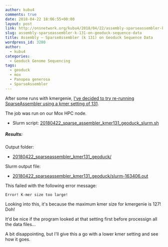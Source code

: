 ```yaml
---
author: kubu4
comments: true
date: 2018-04-22 18:06:55+00:00
layout: post
link: http://onsnetwork.org/kubu4/2018/04/22/assembly-sparseassembler-k-131-on-geoduck-sequence-data/
slug: assembly-sparseassembler-k-131-on-geoduck-sequence-data
title: Assembly – SparseAssembler (k 131) on Geoduck Sequence Data
wordpress_id: 3280
author:
  - kubu4
categories:
  - Geoduck Genome Sequencing
tags:
  - geoduck
  - mox
  - Panopea generosa
  - SparseAssembler
---
```


After some runs with kmergenie, [I've decided to try re-running SparseAssembler using a kmer setting of 131](http://onsnetwork.org/kubu4/2018/04/21/kmer-estimation-kmergenie-k-301-on-geoduck-sequence-data/).

The job was run on our Mox HPC node.





  * Slurm script: [20180422_sparse_assembler_kmer131_geoduck_slurm.sh](http://owl.fish.washington.edu/Athaliana/20180422_sparseassembler_kmer131_geoduck/20180422_sparse_assembler_kmer131_geoduck_slurm.sh)





##### Results:



Output folder:





  * [20180422_sparseassembler_kmer131_geoduck/](http://owl.fish.washington.edu/Athaliana/20180422_sparseassembler_kmer131_geoduck/)



Slurm output file:



  * [20180422_sparseassembler_kmer131_geoduck/slurm-163406.out](http://owl.fish.washington.edu/Athaliana/20180422_sparseassembler_kmer131_geoduck/slurm-163406.out)



This failed with the following error message:

`Error! K-mer size too large!`

Looking into this, it's because the maximum kmer size for kmergenie is 127! Doh!

It'd be nice if the program looked at that setting first before processign all the data files...

A bit disappointing, but I'll give this a go with a lower kmer setting and see how it goes.
